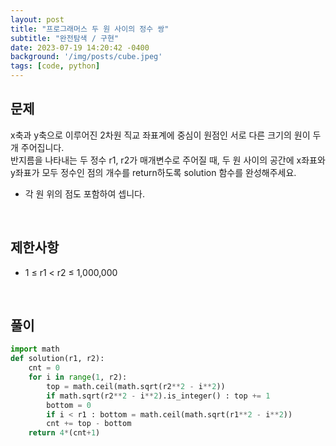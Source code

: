 ```yaml
---
layout: post
title: "프로그래머스 두 원 사이의 정수 쌍"
subtitle: "완전탐색 / 구현"
date: 2023-07-19 14:20:42 -0400
background: '/img/posts/cube.jpeg'
tags: [code, python]
---
```

## 문제

x축과 y축으로 이루어진 2차원 직교 좌표계에 중심이 원점인 서로 다른 크기의 원이 두 개 주어집니다.   
반지름을 나타내는 두 정수 r1, r2가 매개변수로 주어질 때, 두 원 사이의 공간에 x좌표와 y좌표가 모두 정수인 점의 개수를 return하도록 solution 함수를 완성해주세요.
* 각 원 위의 점도 포함하여 셉니다.

<br>

## 제한사항
* 1 ≤ r1 < r2 ≤ 1,000,000

<br>

## 풀이

``` python
import math
def solution(r1, r2):
    cnt = 0
    for i in range(1, r2):
        top = math.ceil(math.sqrt(r2**2 - i**2))
        if math.sqrt(r2**2 - i**2).is_integer() : top += 1
        bottom = 0
        if i < r1 : bottom = math.ceil(math.sqrt(r1**2 - i**2))
        cnt += top - bottom
    return 4*(cnt+1)
```
